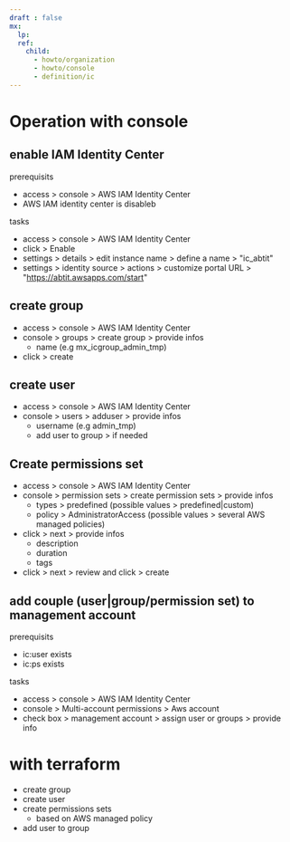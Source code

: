 ```yaml
---
draft : false
mx:
  lp:
  ref:
    child:
      - howto/organization
      - howto/console
      - definition/ic
---
```



# Operation with console

## enable IAM Identity Center
prerequisits
- access > console > AWS IAM Identity Center
- AWS IAM identity center is disableb

tasks
- access > console > AWS IAM Identity Center
- click > Enable
- settings > details > edit instance name > define a name > "ic_abtit"
- settings > identity source > actions > customize portal URL > "https://abtit.awsapps.com/start"



## create group
- access > console > AWS IAM Identity Center
- console > groups > create group > provide infos
  - name (e.g mx_icgroup_admin_tmp)
- click > create  
## create user
- access > console > AWS IAM Identity Center
- console > users > adduser > provide infos
  - username (e.g admin_tmp) 
  - add user to group > if needed  

## Create permissions set
- access > console > AWS IAM Identity Center
- console > permission sets > create permission sets > provide infos
  - types  > predefined (possible values > predefined|custom)
  - policy > AdministratorAccess (possible values > several AWS managed policies)
- click > next > provide infos
  - description
  - duration
  - tags
- click > next > review and click > create  

## add couple (user|group/permission set) to management account
prerequisits
- ic:user exists
- ic:ps exists

tasks
- access > console > AWS IAM Identity Center
- console > Multi-account permissions > Aws account
- check box > management account > assign user or groups > provide info

# with terraform
- create group
- create user
- create permissions sets
  - based on AWS managed policy
- add user to group
